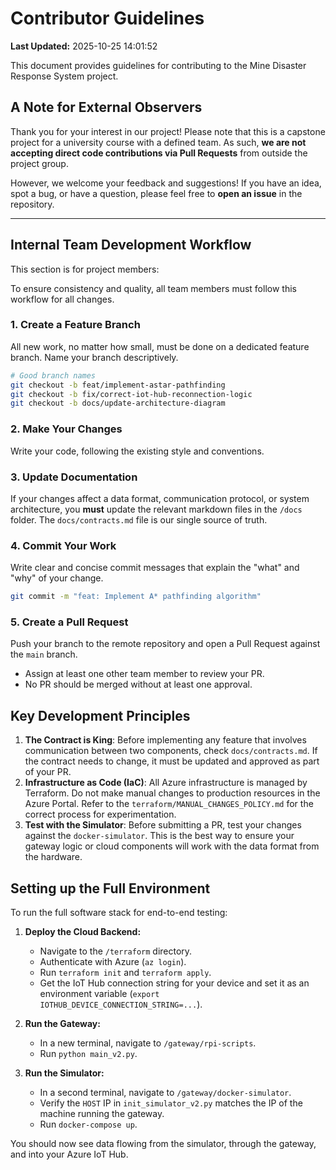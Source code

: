 # Contributor Guidelines

**Last Updated:** 2025-10-25 14:01:52

This document provides guidelines for contributing to the Mine Disaster Response System project.

## A Note for External Observers

Thank you for your interest in our project! Please note that this is a capstone project for a university course with a defined team. As such, **we are not accepting direct code contributions via Pull Requests** from outside the project group.

However, we welcome your feedback and suggestions! If you have an idea, spot a bug, or have a question, please feel free to **open an issue** in the repository.

---

## Internal Team Development Workflow

This section is for project members:

To ensure consistency and quality, all team members must follow this workflow for all changes.

### 1. Create a Feature Branch

All new work, no matter how small, must be done on a dedicated feature branch. Name your branch descriptively.

```bash
# Good branch names
git checkout -b feat/implement-astar-pathfinding
git checkout -b fix/correct-iot-hub-reconnection-logic
git checkout -b docs/update-architecture-diagram
```

### 2. Make Your Changes

Write your code, following the existing style and conventions.

### 3. Update Documentation

If your changes affect a data format, communication protocol, or system architecture, you **must** update the relevant markdown files in the `/docs` folder. The `docs/contracts.md` file is our single source of truth.

### 4. Commit Your Work

Write clear and concise commit messages that explain the "what" and "why" of your change.

```bash
git commit -m "feat: Implement A* pathfinding algorithm"
```

### 5. Create a Pull Request

Push your branch to the remote repository and open a Pull Request against the `main` branch.

-   Assign at least one other team member to review your PR.
-   No PR should be merged without at least one approval.

## Key Development Principles

1.  **The Contract is King**: Before implementing any feature that involves communication between two components, check `docs/contracts.md`. If the contract needs to change, it must be updated and approved as part of your PR.
2.  **Infrastructure as Code (IaC)**: All Azure infrastructure is managed by Terraform. Do not make manual changes to production resources in the Azure Portal. Refer to the `terraform/MANUAL_CHANGES_POLICY.md` for the correct process for experimentation.
3.  **Test with the Simulator**: Before submitting a PR, test your changes against the `docker-simulator`. This is the best way to ensure your gateway logic or cloud components will work with the data format from the hardware.

## Setting up the Full Environment

To run the full software stack for end-to-end testing:

1.  **Deploy the Cloud Backend:**
    *   Navigate to the `/terraform` directory.
    *   Authenticate with Azure (`az login`).
    *   Run `terraform init` and `terraform apply`.
    *   Get the IoT Hub connection string for your device and set it as an environment variable (`export IOTHUB_DEVICE_CONNECTION_STRING=...`).

2.  **Run the Gateway:**
    *   In a new terminal, navigate to `/gateway/rpi-scripts`.
    *   Run `python main_v2.py`.

3.  **Run the Simulator:**
    *   In a second terminal, navigate to `/gateway/docker-simulator`.
    *   Verify the `HOST` IP in `init_simulator_v2.py` matches the IP of the machine running the gateway.
    *   Run `docker-compose up`.

You should now see data flowing from the simulator, through the gateway, and into your Azure IoT Hub.

